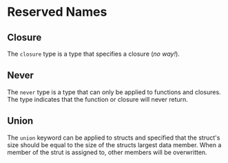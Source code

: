 # Reserved Names

## Closure

The `closure` type is a type that specifies a closure (*no way!*).

## Never

The `never` type is a type that can only be applied to functions and closures. The type indicates that the function or closure will never return.

## Union

The `union` keyword can be applied to structs and specified that the struct's size should be equal to the size of the structs largest data member. When a member of the strut is assigned to, other members will be overwritten.
